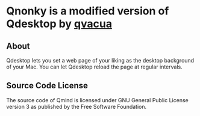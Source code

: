 Qnonky is a modified version of Qdesktop by [qvacua](https://github.com/qvacua)
========

## About
Qdesktop lets you set a web page of your liking as the desktop background of your Mac. You can let Qdesktop reload the page at regular intervals.

## Source Code License
The source code of Qmind is licensed under GNU General Public License version 3 as published by the Free Software Foundation.
